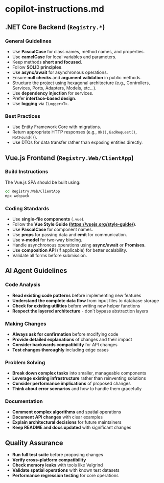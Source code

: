 # copilot-instructions.md

## .NET Core Backend (`Registry.*`)

### General Guidelines
- Use **PascalCase** for class names, method names, and properties.
- Use **camelCase** for local variables and parameters.
- Keep methods **short and focused**.
- Follow **SOLID principles**.
- Use **async/await** for asynchronous operations.
- Ensure **null checks** and **argument validation** in public methods.
- Structure the project using hexagonal architecture (e.g., Controllers, Services, Ports, Adapters, Models, etc...).
- Use **dependency injection** for services.
- Prefer **interface-based design**.
- Use **logging** via `ILogger<T>`.

### Best Practices
- Use Entity Framework Core with migrations.
- Return appropriate HTTP responses (e.g., `Ok()`, `BadRequest()`, `NotFound()`).
- Use DTOs for data transfer rather than exposing entities directly.

## Vue.js Frontend (`Registry.Web/ClientApp`)

### Build Instructions
The Vue.js SPA should be built using:

```bash
cd Registry.Web/ClientApp
npx webpack
```

### Coding Standards
- Use **single-file components** (`.vue`).
- Follow the **Vue Style Guide (https://vuejs.org/style-guide/)**.
- Use **PascalCase** for component names.
- Use **props** for passing data and **emit** for communication.
- Use **v-model** for two-way binding.
- Handle asynchronous operations using **async/await** or **Promises**.
- Use **composition API** (if applicable) for better scalability.
- Validate all forms before submission.

## AI Agent Guidelines

### Code Analysis
- **Read existing code patterns** before implementing new features
- **Understand the complete data flow** from input files to database storage
- **Check for existing utilities** before writing new helper functions
- **Respect the layered architecture** - don't bypass abstraction layers

### Making Changes
- **Always ask for confirmation** before modifying code
- **Provide detailed explanations** of changes and their impact
- **Consider backwards compatibility** for API changes
- **Test changes thoroughly** including edge cases

### Problem Solving
- **Break down complex tasks** into smaller, manageable components
- **Leverage existing infrastructure** rather than reinventing solutions
- **Consider performance implications** of proposed changes
- **Think about error scenarios** and how to handle them gracefully

### Documentation
- **Comment complex algorithms** and spatial operations
- **Document API changes** with clear examples
- **Explain architectural decisions** for future maintainers
- **Keep README and docs updated** with significant changes

## Quality Assurance
- **Run full test suite** before proposing changes
- **Verify cross-platform compatibility**
- **Check memory leaks** with tools like Valgrind
- **Validate spatial operations** with known test datasets
- **Performance regression testing** for core operations





